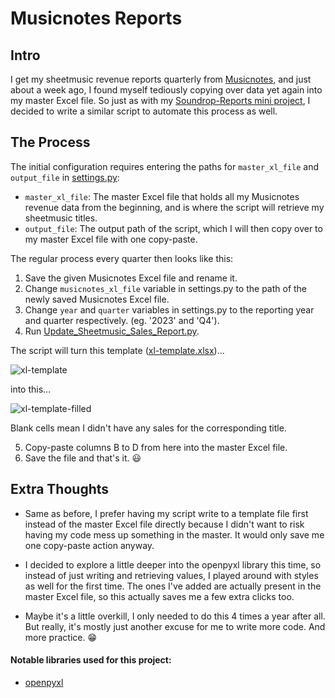 Musicnotes Reports
==================

Intro
-----
I get my sheetmusic revenue reports quarterly from [Musicnotes](https://www.musicnotes.com/sheet-music/artist/jeremy-ng), and just about a week ago, I found myself tediously copying over data yet again into my master Excel file. So just as with my [Soundrop-Reports mini project](https://github.com/jeremyngcode/Soundrop-Reports), I decided to write a similar script to automate this process as well.

The Process
-----------
The initial configuration requires entering the paths for `master_xl_file` and `output_file` in [settings.py](settings.py):
- `master_xl_file`: The master Excel file that holds all my Musicnotes revenue data from the beginning, and is where the script will retrieve my sheetmusic titles.
- `output_file`: The output path of the script, which I will then copy over to my master Excel file with one copy-paste.

The regular process every quarter then looks like this:
1. Save the given Musicnotes Excel file and rename it.
2. Change `musicnotes_xl_file` variable in settings.py to the path of the newly saved Musicnotes Excel file.
3. Change `year` and `quarter` variables in settings.py to the reporting year and quarter respectively. (eg. '2023' and 'Q4').
4. Run [Update_Sheetmusic_Sales_Report.py](Update_Sheetmusic_Sales_Report.py).

The script will turn this template ([xl-template.xlsx](xl-template.xlsx))...

![xl-template](https://github.com/jeremyngcode/Musicnotes-Reports/assets/156220343/bba666fe-8006-4f9a-b4f6-6d3a9aefd8c1)

into this...

![xl-template-filled](https://github.com/jeremyngcode/Musicnotes-Reports/assets/156220343/e158e875-1523-4d1f-b144-e58be4b60f21)

Blank cells mean I didn't have any sales for the corresponding title.

5. Copy-paste columns B to D from here into the master Excel file.
6. Save the file and that's it. 😃

Extra Thoughts
--------------
- Same as before, I prefer having my script write to a template file first instead of the master Excel file directly because I didn't want to risk having my code mess up something in the master. It would only save me one copy-paste action anyway.

- I decided to explore a little deeper into the openpyxl library this time, so instead of just writing and retrieving values, I played around with styles as well for the first time. The ones I've added are actually present in the master Excel file, so this actually saves me a few extra clicks too.

- Maybe it's a little overkill, I only needed to do this 4 times a year after all. But really, it's mostly just another excuse for me to write more code. And more practice. 😁

#### Notable libraries used for this project:
- [openpyxl](https://pypi.org/project/openpyxl/)
